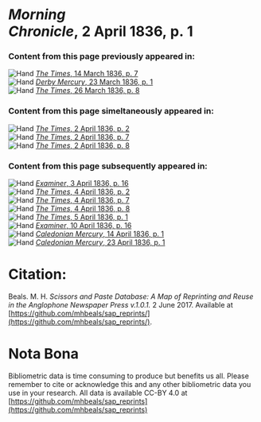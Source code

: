 # *Morning Chronicle*, 2 April 1836, p. 1  
  
### Content from this page previously appeared in:  
![Hand](http://scissorsandpaste.net/wp-content/uploads/2017/06/smallhandpointer.png) [*The Times*, 14 March 1836, p. 7](https://mhbeals.github.io/sap_html/The-Times/The-Times-14-March-1836-p-7)  
![Hand](http://scissorsandpaste.net/wp-content/uploads/2017/06/smallhandpointer.png) [*Derby Mercury*, 23 March 1836, p. 1](https://mhbeals.github.io/sap_html/Derby-Mercury/Derby-Mercury-23-March-1836-p-1)  
![Hand](http://scissorsandpaste.net/wp-content/uploads/2017/06/smallhandpointer.png) [*The Times*, 26 March 1836, p. 8](https://mhbeals.github.io/sap_html/The-Times/The-Times-26-March-1836-p-8)  
  
### Content from this page simeltaneously appeared in:  
![Hand](http://scissorsandpaste.net/wp-content/uploads/2017/06/smallhandpointer.png) [*The Times*, 2 April 1836, p. 2](https://mhbeals.github.io/sap_html/The-Times/The-Times-2-April-1836-p-2)  
![Hand](http://scissorsandpaste.net/wp-content/uploads/2017/06/smallhandpointer.png) [*The Times*, 2 April 1836, p. 7](https://mhbeals.github.io/sap_html/The-Times/The-Times-2-April-1836-p-7)  
![Hand](http://scissorsandpaste.net/wp-content/uploads/2017/06/smallhandpointer.png) [*The Times*, 2 April 1836, p. 8](https://mhbeals.github.io/sap_html/The-Times/The-Times-2-April-1836-p-8)  
  
### Content from this page subsequently appeared in:  
![Hand](http://scissorsandpaste.net/wp-content/uploads/2017/06/smallhandpointer.png) [*Examiner*, 3 April 1836, p. 16](https://mhbeals.github.io/sap_html/Examiner/Examiner-3-April-1836-p-16)  
![Hand](http://scissorsandpaste.net/wp-content/uploads/2017/06/smallhandpointer.png) [*The Times*, 4 April 1836, p. 2](https://mhbeals.github.io/sap_html/The-Times/The-Times-4-April-1836-p-2)  
![Hand](http://scissorsandpaste.net/wp-content/uploads/2017/06/smallhandpointer.png) [*The Times*, 4 April 1836, p. 7](https://mhbeals.github.io/sap_html/The-Times/The-Times-4-April-1836-p-7)  
![Hand](http://scissorsandpaste.net/wp-content/uploads/2017/06/smallhandpointer.png) [*The Times*, 4 April 1836, p. 8](https://mhbeals.github.io/sap_html/The-Times/The-Times-4-April-1836-p-8)  
![Hand](http://scissorsandpaste.net/wp-content/uploads/2017/06/smallhandpointer.png) [*The Times*, 5 April 1836, p. 1](https://mhbeals.github.io/sap_html/The-Times/The-Times-5-April-1836-p-1)  
![Hand](http://scissorsandpaste.net/wp-content/uploads/2017/06/smallhandpointer.png) [*Examiner*, 10 April 1836, p. 16](https://mhbeals.github.io/sap_html/Examiner/Examiner-10-April-1836-p-16)  
![Hand](http://scissorsandpaste.net/wp-content/uploads/2017/06/smallhandpointer.png) [*Caledonian Mercury*, 14 April 1836, p. 1](https://mhbeals.github.io/sap_html/Caledonian-Mercury/Caledonian-Mercury-14-April-1836-p-1)  
![Hand](http://scissorsandpaste.net/wp-content/uploads/2017/06/smallhandpointer.png) [*Caledonian Mercury*, 23 April 1836, p. 1](https://mhbeals.github.io/sap_html/Caledonian-Mercury/Caledonian-Mercury-23-April-1836-p-1)  


# Citation: 

Beals. M. H. *Scissors and Paste Database: A Map of Reprinting and Reuse in the Anglophone Newspaper Press v.1.0.1.* 2 June 2017. Available at [https://github.com/mhbeals/sap_reprints/](https://github.com/mhbeals/sap_reprints/). 

# Nota Bona

Bibliometric data is time consuming to produce but benefits us all. Please remember to cite or acknowledge this and any other bibliometric data you use in your research. All data is available CC-BY 4.0 at [https://github.com/mhbeals/sap_reprints](https://github.com/mhbeals/sap_reprints)
